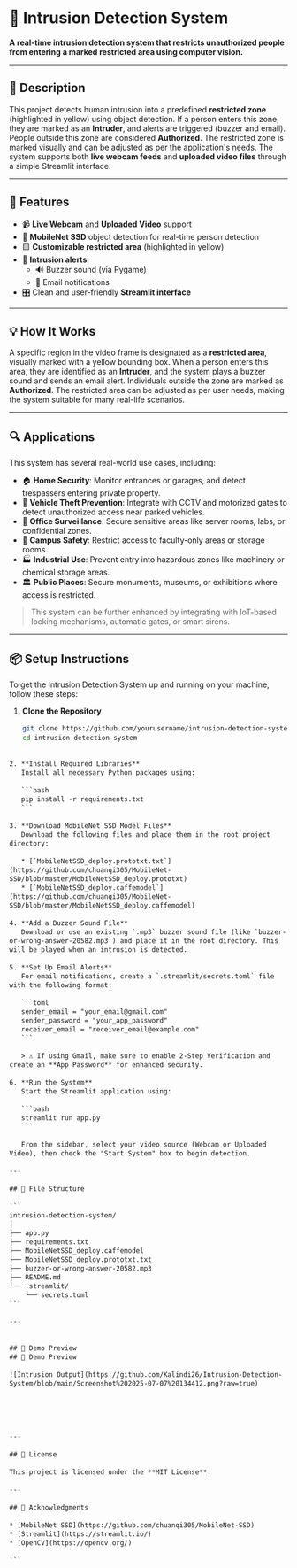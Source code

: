 # 🚨 Intrusion Detection System

**A real-time intrusion detection system that restricts unauthorized people from entering a marked restricted area using computer vision.**

---

## 📝 Description

This project detects human intrusion into a predefined **restricted zone** (highlighted in yellow) using object detection. If a person enters this zone, they are marked as an **Intruder**, and alerts are triggered (buzzer and email). People outside this zone are considered **Authorized**. The restricted zone is marked visually and can be adjusted as per the application's needs. The system supports both **live webcam feeds** and **uploaded video files** through a simple Streamlit interface.

---

## 🎯 Features

- 📹 **Live Webcam** and **Uploaded Video** support  
- 🧠 **MobileNet SSD** object detection for real-time person detection  
- 🟨 **Customizable restricted area** (highlighted in yellow)  
- 🚨 **Intrusion alerts**:
  - 🔊 Buzzer sound (via Pygame)
  - 📧 Email notifications
- 🎛️ Clean and user-friendly **Streamlit interface**

---

## 💡 How It Works

A specific region in the video frame is designated as a **restricted area**, visually marked with a yellow bounding box. When a person enters this area, they are identified as an **Intruder**, and the system plays a buzzer sound and sends an email alert. Individuals outside the zone are marked as **Authorized**. The restricted area can be adjusted as per user needs, making the system suitable for many real-life scenarios.

---

## 🔍 Applications

This system has several real-world use cases, including:

- 🏠 **Home Security**: Monitor entrances or garages, and detect trespassers entering private property.
- 🚗 **Vehicle Theft Prevention**: Integrate with CCTV and motorized gates to detect unauthorized access near parked vehicles.
- 🏢 **Office Surveillance**: Secure sensitive areas like server rooms, labs, or confidential zones.
- 🏫 **Campus Safety**: Restrict access to faculty-only areas or storage rooms.
- 🏭 **Industrial Use**: Prevent entry into hazardous zones like machinery or chemical storage areas.
- 🏛️ **Public Places**: Secure monuments, museums, or exhibitions where access is restricted.

> This system can be further enhanced by integrating with IoT-based locking mechanisms, automatic gates, or smart sirens.

---

## 📦 Setup Instructions

To get the Intrusion Detection System up and running on your machine, follow these steps:

1. **Clone the Repository**
   ```bash
   git clone https://github.com/yourusername/intrusion-detection-system.git
   cd intrusion-detection-system
````

2. **Install Required Libraries**
   Install all necessary Python packages using:

   ```bash
   pip install -r requirements.txt
   ```

3. **Download MobileNet SSD Model Files**
   Download the following files and place them in the root project directory:

   * [`MobileNetSSD_deploy.prototxt.txt`](https://github.com/chuanqi305/MobileNet-SSD/blob/master/MobileNetSSD_deploy.prototxt)
   * [`MobileNetSSD_deploy.caffemodel`](https://github.com/chuanqi305/MobileNet-SSD/blob/master/MobileNetSSD_deploy.caffemodel)

4. **Add a Buzzer Sound File**
   Download or use an existing `.mp3` buzzer sound file (like `buzzer-or-wrong-answer-20582.mp3`) and place it in the root directory. This will be played when an intrusion is detected.

5. **Set Up Email Alerts**
   For email notifications, create a `.streamlit/secrets.toml` file with the following format:

   ```toml
   sender_email = "your_email@gmail.com"
   sender_password = "your_app_password"
   receiver_email = "receiver_email@example.com"
   ```

   > ⚠️ If using Gmail, make sure to enable 2-Step Verification and create an **App Password** for enhanced security.

6. **Run the System**
   Start the Streamlit application using:

   ```bash
   streamlit run app.py
   ```

   From the sidebar, select your video source (Webcam or Uploaded Video), then check the "Start System" box to begin detection.

---

## 📁 File Structure

```
intrusion-detection-system/
│
├── app.py
├── requirements.txt                
├── MobileNetSSD_deploy.caffemodel  
├── MobileNetSSD_deploy.prototxt.txt 
├── buzzer-or-wrong-answer-20582.mp3 
├── README.md                       
└── .streamlit/
    └── secrets.toml                
```

---


## 📸 Demo Preview
## 📸 Demo Preview

![Intrusion Output](https://github.com/Kalindi26/Intrusion-Detection-System/blob/main/Screenshot%202025-07-07%20134412.png?raw=true)





---

## 📜 License

This project is licensed under the **MIT License**.

---

## 🤝 Acknowledgments

* [MobileNet SSD](https://github.com/chuanqi305/MobileNet-SSD)
* [Streamlit](https://streamlit.io/)
* [OpenCV](https://opencv.org/)

```


